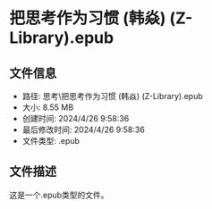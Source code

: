 ﻿# 把思考作为习惯 (韩焱) (Z-Library).epub

## 文件信息
- 路径: 思考\把思考作为习惯 (韩焱) (Z-Library).epub
- 大小: 8.55 MB
- 创建时间: 2024/4/26 9:58:36
- 最后修改时间: 2024/4/26 9:58:36
- 文件类型: .epub

## 文件描述
这是一个.epub类型的文件。

